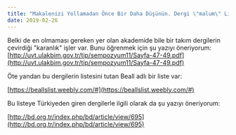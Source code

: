 ```yaml
---
title: "Makalenizi Yollamadan Önce Bir Daha Düşünün. Dergi \"malum\" Listede mi?"
date: 2019-02-26
---
```


Belki de en olmaması gereken yer olan akademide bile bir takım dergilerin çevirdiği "karanlık" işler var. Bunu öğrenmek için şu yazıyı öneriyorum: [http://uvt.ulakbim.gov.tr/tip/sempozyum11/Sayfa-47-49.pdf](http://uvt.ulakbim.gov.tr/tip/sempozyum11/Sayfa-47-49.pdf)

Öte yandan bu dergilerin listesini tutan Beall adlı bir liste var:

[https://beallslist.weebly.com/#](https://beallslist.weebly.com/#)

Bu listeye Türkiyeden giren dergilerle ilgili olarak da şu yazıyı öneriyorum:

[http://bd.org.tr/index.php/bd/article/view/695](http://bd.org.tr/index.php/bd/article/view/695)

